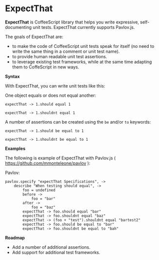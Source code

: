 ExpectThat
=======

**ExpectThat** is CoffeeScript library that helps you write expressive, self-documenting unit tests.
ExpectThat currently supports Pavlov.js.

The goals of ExpectThat are:

* to make the code of CoffeeScript unit tests speak for itself (no need to write the same thing in a comment or unit test name).
* to provide human readable unit test assertions.
* to leverage existing test frameworks, while at the same time adapting them to CoffeScript in new ways.

**Syntax**

With ExpectThat, you can write unit tests like this:

One object equals or does not equal another:

    expectThat -> 1.should equal 1

    expectThat -> 1.shouldnt equal 1

A number of assertions can be created using the `be` and/or `to` keywords:

    expectThat -> 1.should be equal to 1

    expectThat -> 1.shouldnt be equal to 1

**Examples**

The following is example of ExpectThat with Pavlov.js ( https://github.com/mmonteleone/pavlov ):

Pavlov:

    pavlov.specify "expectThat Specifications", ->
        describe "When testing should equal", ->
            foo = undefined
            before ->
                foo = "bar"
            after ->
                foo = "baz"
            expectThat -> foo.should equal "bar"
            expectThat -> foo.shouldnt equal "baz"
            expectThat -> (foo + "test").shouldnt equal "bartest2"
            expectThat -> foo.should be equal to "bar"
            expectThat -> foo.shouldnt be equal to "bah"

**Roadmap**

* Add a number of additional assertions.
* Add support for additional test frameworks.